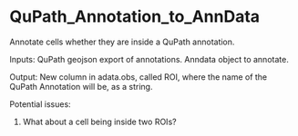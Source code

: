 # QuPath_Annotation_to_AnnData
Annotate cells whether they are inside a QuPath annotation. 

Inputs:
QuPath geojson export of annotations.
Anndata object to annotate.

Output:
New column in adata.obs, called ROI, where the name of the QuPath Annotation will be, as a string.


Potential issues:
1. What about a cell being inside two ROIs? 
